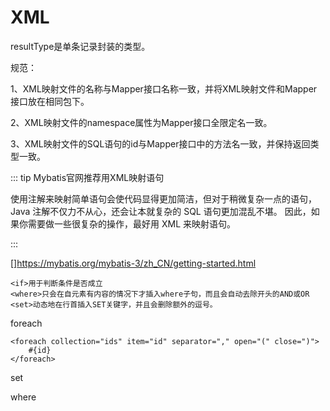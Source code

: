 # XML

resultType是单条记录封装的类型。



规范：

1、XML映射文件的名称与Mapper接口名称一致，并将XML映射文件和Mapper接口放在相同包下。

2、XML映射文件的namespace属性为Mapper接口全限定名一致。

3、XML映射文件的SQL语句的id与Mapper接口中的方法名一致，并保持返回类型一致。

::: tip Mybatis官网推荐用XML映射语句

使用注解来映射简单语句会使代码显得更加简洁，但对于稍微复杂一点的语句，Java 注解不仅力不从心，还会让本就复杂的 SQL 语句更加混乱不堪。 因此，如果你需要做一些很复杂的操作，最好用 XML 来映射语句。

:::

[]https://mybatis.org/mybatis-3/zh_CN/getting-started.html



```
<if>用于判断条件是否成立
<where>只会在自元素有内容的情况下才插入where子句，而且会自动去除开头的AND或OR
<set>动态地在行首插入SET关键字，并且会删除额外的逗号。
```

foreach

```
<foreach collection="ids" item="id" separator="," open="(" close=")">
    #{id}
</foreach>
```

set

where


